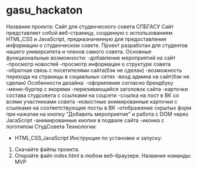 # gasu_hackaton
Название проекта: Сайт для студенческого совета СПБГАСУ
Сайт представляет собой веб-страницу, созданную с использованием HTML,CSS и JavaScript, предназначенную для предоставления информации о студенческом совете. Проект разработан для студентов нашего университета и членов самого совета.
Основные функциональные возможности:
-добавление мероприятий на сайт
-просмотр новостей
-просмотр информации о структуре совета
-обратная связь с посетителями сайта(бэк не сделан)
-возможность перехода на страницы в социальных сетях
-вход админа на сайт(бэк не сделан)
Особенности дизайна:
-оформление согласно брендбуку
-меню-бургер с якорями
-переливающийся заголовок сайта
-карточки состава студсовета с ссылками на соцсети
-ссылка на пост в ВК со всеми участниками совета
-новостные анимированные карточки с ссылками на соответствующие посты в ВК
-отображение скрытых форм при нажатии на кнопку "Добавить мероприятие" и работа с DOM через JacaScript
-анимированные кнопки в подвале сайта
-иконка с логотипом СтудСовета
Технологии:
- HTML,CSS,JavaScript
Инструкции по установке и запуску:
1. Скачайте файлы проекта.
2. Откройте файл index.html в любом веб-браузере.
Название команды: MVP
